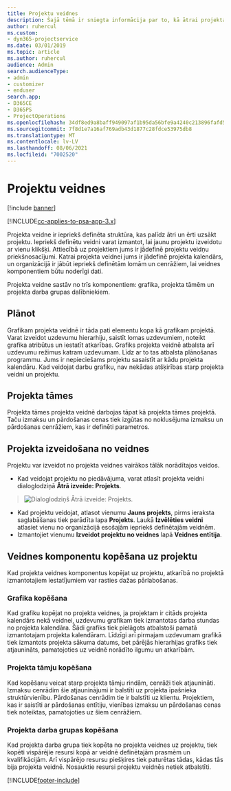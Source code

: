 ```yaml
---
title: Projektu veidnes
description: Šajā tēmā ir sniegta informācija par to, kā ātrai projekta iestatīšanai var izmantot projektu veidnes.
author: ruhercul
ms.custom:
- dyn365-projectservice
ms.date: 03/01/2019
ms.topic: article
ms.author: ruhercul
audience: Admin
search.audienceType:
- admin
- customizer
- enduser
search.app:
- D365CE
- D365PS
- ProjectOperations
ms.openlocfilehash: 34df8ed9a8baff949097af1b95da56bfe9a4240c213896fafd5c7dcfcf580b6c
ms.sourcegitcommit: 7f8d1e7a16af769adb43d1877c28fdce53975db8
ms.translationtype: MT
ms.contentlocale: lv-LV
ms.lasthandoff: 08/06/2021
ms.locfileid: "7002520"
---
```

# <a name="project-templates"></a>Projektu veidnes 

[!include [banner](../includes/psa-now-project-operations.md)]

[!INCLUDE[cc-applies-to-psa-app-3.x](../includes/cc-applies-to-psa-app-3x.md)]

Projekta veidne ir iepriekš definēta struktūra, kas palīdz ātri un ērti uzsākt projektu. Iepriekš definētu veidni varat izmantot, lai jaunu projektu izveidotu ar vienu klikšķi. Attiecībā uz projektiem jums ir jādefinē projektu veidņu priekšnosacījumi. Katrai projekta veidnei jums ir jādefinē projekta kalendārs, un organizācijā ir jābūt iepriekš definētām lomām un cenrāžiem, lai veidnes komponentiem būtu noderīgi dati.

Projekta veidne sastāv no trīs komponentiem: grafika, projekta tāmēm un projekta darba grupas dalībniekiem.

## <a name="schedule"></a>Plānot

Grafikam projekta veidnē ir tāda pati elementu kopa kā grafikam projektā. Varat izveidot uzdevumu hierarhiju, saistīt lomas uzdevumiem, noteikt grafika atribūtus un iestatīt atkarības. Grafiks projekta veidnē atbalsta arī uzdevumu režīmus katram uzdevumam. Līdz ar to tas atbalsta plānošanas programmu. Jums ir nepieciešams projektu sasaistīt ar kādu projekta kalendāru. Kad veidojat darbu grafiku, nav nekādas atšķirības starp projekta veidni un projektu.

## <a name="project-estimates"></a>Projekta tāmes

Projekta tāmes projekta veidnē darbojas tāpat kā projekta tāmes projektā. Taču izmaksu un pārdošanas cenas tiek izgūtas no noklusējuma izmaksu un pārdošanas cenrāžiem, kas ir definēti parametros.

## <a name="creating-a-project-from-a-template"></a>Projekta izveidošana no veidnes
 
Projektu var izveidot no projekta veidnes vairākos tālāk norādītajos veidos.

- Kad veidojat projektu no piedāvājuma, varat atlasīt projekta veidni dialoglodziņā **Ātrā izveide: Projekts**.

> ![Dialoglodziņš Ātrā izveide: Projekts.](media/project-11.png)

- Kad projektu veidojat, atlasot vienumu **Jauns projekts**, pirms ieraksta saglabāšanas tiek parādīta lapa **Projekts**. Laukā **Izvēlēties veidni** atlasiet vienu no organizācijā esošajām iepriekš definētajām veidnēm.
- Izmantojiet vienumu **Izveidot projektu no veidnes** lapā **Veidnes entītija**.

## <a name="copying-components-of-template-to-project"></a>Veidnes komponentu kopēšana uz projektu

Kad projekta veidnes komponentus kopējat uz projektu, atkarībā no projektā izmantotajiem iestatījumiem var rasties dažas pārlabošanas.

### <a name="copying-the-schedule"></a>Grafika kopēšana

Kad grafiku kopējat no projekta veidnes, ja projektam ir citāds projekta kalendārs nekā veidnei, uzdevumu grafikam tiek izmantotas darba stundas no projekta kalendāra. Šādi grafiks tiek pielāgots atbalstoši pamatā izmantotajam projekta kalendāram. Līdzīgi arī pirmajam uzdevumam grafikā tiek izmantots projekta sākuma datums, bet pārējās hierarhijas grafiks tiek atjaunināts, pamatojoties uz veidnē norādīto ilgumu un atkarībām. 

### <a name="copying-project-estimates"></a>Projekta tāmju kopēšana 

Kad kopēšanu veicat starp projekta tāmju rindām, cenrāži tiek atjaunināti. Izmaksu cenrādim šie atjauninājumi ir balstīti uz projekta īpašnieka struktūrvienību. Pārdošanas cenrādim tie ir balstīti uz klientu. Projektiem, kas ir saistīti ar pārdošanas entītiju, vienības izmaksu un pārdošanas cenas tiek noteiktas, pamatojoties uz šiem cenrāžiem.

### <a name="copying-a-project-team"></a>Projekta darba grupas kopēšana

Kad projekta darba grupa tiek kopēta no projekta veidnes uz projektu, tiek kopēti vispārējie resursi kopā ar veidnē definētajām prasmēm un kvalifikācijām. Arī vispārējo resursu piešķires tiek paturētas tādas, kādas tās bija projekta veidnē. Nosauktie resursi projektu veidnēs netiek atbalstīti.


[!INCLUDE[footer-include](../includes/footer-banner.md)]